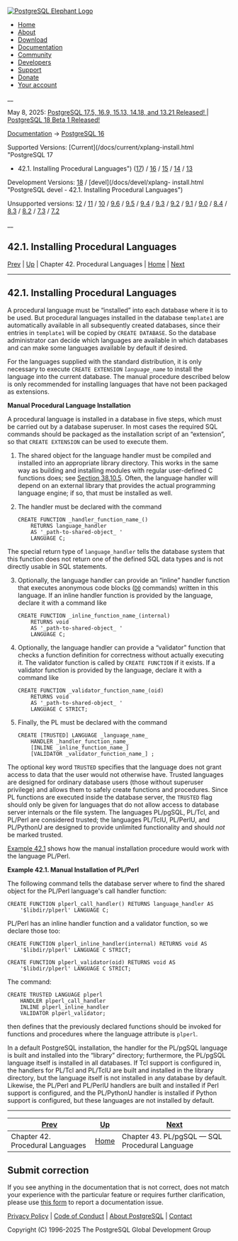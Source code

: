 [ ![PostgreSQL Elephant Logo](/media/img/about/press/elephant.png) ](/)

  * [Home](/ "Home")
  * [About](/about/ "About")
  * [Download](/download/ "Download")
  * [Documentation](/docs/ "Documentation")
  * [Community](/community/ "Community")
  * [Developers](/developer/ "Developers")
  * [Support](/support/ "Support")
  * [Donate](/about/donate/ "Donate")
  * [Your account](/account/ "Your account")

__

May 8, 2025: [ PostgreSQL 17.5, 16.9, 15.13, 14.18, and 13.21 Released! ](/about/news/postgresql-175-169-1513-1418-and-1321-released-3072/) | [ PostgreSQL 18 Beta 1 Released! ](/about/news/postgresql-18-beta-1-released-3070/)

[Documentation](/docs/ "Documentation") -> [PostgreSQL
16](/docs/16/index.html)

Supported Versions: [Current](/docs/current/xplang-install.html "PostgreSQL 17
- 42.1. Installing Procedural Languages") ([17](/docs/17/xplang-install.html
"PostgreSQL 17 - 42.1. Installing Procedural Languages")) /
[16](/docs/16/xplang-install.html "PostgreSQL 16 - 42.1. Installing Procedural
Languages") / [15](/docs/15/xplang-install.html "PostgreSQL 15 -
42.1. Installing Procedural Languages") / [14](/docs/14/xplang-install.html
"PostgreSQL 14 - 42.1. Installing Procedural Languages") /
[13](/docs/13/xplang-install.html "PostgreSQL 13 - 42.1. Installing Procedural
Languages")

Development Versions: [18](/docs/18/xplang-install.html "PostgreSQL 18 -
42.1. Installing Procedural Languages") / [devel](/docs/devel/xplang-
install.html "PostgreSQL devel - 42.1. Installing Procedural Languages")

Unsupported versions: [12](/docs/12/xplang-install.html "PostgreSQL 12 -
42.1. Installing Procedural Languages") / [11](/docs/11/xplang-install.html
"PostgreSQL 11 - 42.1. Installing Procedural Languages") /
[10](/docs/10/xplang-install.html "PostgreSQL 10 - 42.1. Installing Procedural
Languages") / [9.6](/docs/9.6/xplang-install.html "PostgreSQL 9.6 -
42.1. Installing Procedural Languages") / [9.5](/docs/9.5/xplang-install.html
"PostgreSQL 9.5 - 42.1. Installing Procedural Languages") /
[9.4](/docs/9.4/xplang-install.html "PostgreSQL 9.4 - 42.1. Installing
Procedural Languages") / [9.3](/docs/9.3/xplang-install.html "PostgreSQL 9.3 -
42.1. Installing Procedural Languages") / [9.2](/docs/9.2/xplang-install.html
"PostgreSQL 9.2 - 42.1. Installing Procedural Languages") /
[9.1](/docs/9.1/xplang-install.html "PostgreSQL 9.1 - 42.1. Installing
Procedural Languages") / [9.0](/docs/9.0/xplang-install.html "PostgreSQL 9.0 -
42.1. Installing Procedural Languages") / [8.4](/docs/8.4/xplang-install.html
"PostgreSQL 8.4 - 42.1. Installing Procedural Languages") /
[8.3](/docs/8.3/xplang-install.html "PostgreSQL 8.3 - 42.1. Installing
Procedural Languages") / [8.2](/docs/8.2/xplang-install.html "PostgreSQL 8.2 -
42.1. Installing Procedural Languages") / [7.3](/docs/7.3/xplang-install.html
"PostgreSQL 7.3 - 42.1. Installing Procedural Languages") /
[7.2](/docs/7.2/xplang-install.html "PostgreSQL 7.2 - 42.1. Installing
Procedural Languages")

__

42.1. Installing Procedural Languages  
---  
[Prev](xplang.html "Chapter 42. Procedural Languages")  | [Up](xplang.html "Chapter 42. Procedural Languages") | Chapter 42. Procedural Languages | [Home](index.html "PostgreSQL 16.9 Documentation") |  [Next](plpgsql.html "Chapter 43. PL/pgSQL — SQL Procedural Language")  
  
* * *

## 42.1. Installing Procedural Languages #

A procedural language must be “installed” into each database where it is to be
used. But procedural languages installed in the database `template1` are
automatically available in all subsequently created databases, since their
entries in `template1` will be copied by `CREATE DATABASE`. So the database
administrator can decide which languages are available in which databases and
can make some languages available by default if desired.

For the languages supplied with the standard distribution, it is only
necessary to execute `CREATE EXTENSION` _`language_name`_ to install the
language into the current database. The manual procedure described below is
only recommended for installing languages that have not been packaged as
extensions.

**Manual Procedural Language Installation**

A procedural language is installed in a database in five steps, which must be
carried out by a database superuser. In most cases the required SQL commands
should be packaged as the installation script of an “extension”, so that
`CREATE EXTENSION` can be used to execute them.

  1. The shared object for the language handler must be compiled and installed into an appropriate library directory. This works in the same way as building and installing modules with regular user-defined C functions does; see [Section 38.10.5](xfunc-c.html#DFUNC "38.10.5. Compiling and Linking Dynamically-Loaded Functions"). Often, the language handler will depend on an external library that provides the actual programming language engine; if so, that must be installed as well.

  2. The handler must be declared with the command
         
         CREATE FUNCTION _handler_function_name_()
             RETURNS language_handler
             AS '_path-to-shared-object_ '
             LANGUAGE C;
         

The special return type of `language_handler` tells the database system that
this function does not return one of the defined SQL data types and is not
directly usable in SQL statements.

  3. Optionally, the language handler can provide an “inline” handler function that executes anonymous code blocks ([`DO`](sql-do.html "DO") commands) written in this language. If an inline handler function is provided by the language, declare it with a command like
         
         CREATE FUNCTION _inline_function_name_(internal)
             RETURNS void
             AS '_path-to-shared-object_ '
             LANGUAGE C;
         

  4. Optionally, the language handler can provide a “validator” function that checks a function definition for correctness without actually executing it. The validator function is called by `CREATE FUNCTION` if it exists. If a validator function is provided by the language, declare it with a command like
         
         CREATE FUNCTION _validator_function_name_(oid)
             RETURNS void
             AS '_path-to-shared-object_ '
             LANGUAGE C STRICT;
         

  5. Finally, the PL must be declared with the command
         
         CREATE [TRUSTED] LANGUAGE _language_name_
             HANDLER _handler_function_name_
             [INLINE _inline_function_name_]
             [VALIDATOR _validator_function_name_] ;
         

The optional key word `TRUSTED` specifies that the language does not grant
access to data that the user would not otherwise have. Trusted languages are
designed for ordinary database users (those without superuser privilege) and
allows them to safely create functions and procedures. Since PL functions are
executed inside the database server, the `TRUSTED` flag should only be given
for languages that do not allow access to database server internals or the
file system. The languages PL/pgSQL, PL/Tcl, and PL/Perl are considered
trusted; the languages PL/TclU, PL/PerlU, and PL/PythonU are designed to
provide unlimited functionality and should _not_ be marked trusted.

[Example 42.1](xplang-install.html#XPLANG-INSTALL-EXAMPLE
"Example 42.1. Manual Installation of PL/Perl") shows how the manual
installation procedure would work with the language PL/Perl.

**Example  42.1. Manual Installation of PL/Perl**

The following command tells the database server where to find the shared
object for the PL/Perl language's call handler function:

    
    
    CREATE FUNCTION plperl_call_handler() RETURNS language_handler AS
        '$libdir/plperl' LANGUAGE C;
    

PL/Perl has an inline handler function and a validator function, so we declare
those too:

    
    
    CREATE FUNCTION plperl_inline_handler(internal) RETURNS void AS
        '$libdir/plperl' LANGUAGE C STRICT;
    
    CREATE FUNCTION plperl_validator(oid) RETURNS void AS
        '$libdir/plperl' LANGUAGE C STRICT;
    

The command:

    
    
    CREATE TRUSTED LANGUAGE plperl
        HANDLER plperl_call_handler
        INLINE plperl_inline_handler
        VALIDATOR plperl_validator;
    

then defines that the previously declared functions should be invoked for
functions and procedures where the language attribute is `plperl`.

  

In a default PostgreSQL installation, the handler for the PL/pgSQL language is
built and installed into the “library” directory; furthermore, the PL/pgSQL
language itself is installed in all databases. If Tcl support is configured
in, the handlers for PL/Tcl and PL/TclU are built and installed in the library
directory, but the language itself is not installed in any database by
default. Likewise, the PL/Perl and PL/PerlU handlers are built and installed
if Perl support is configured, and the PL/PythonU handler is installed if
Python support is configured, but these languages are not installed by
default.

* * *

[Prev](xplang.html "Chapter 42. Procedural Languages")  | [Up](xplang.html "Chapter 42. Procedural Languages") |  [Next](plpgsql.html "Chapter 43. PL/pgSQL — SQL Procedural Language")  
---|---|---  
Chapter 42. Procedural Languages  | [Home](index.html "PostgreSQL 16.9 Documentation") |  Chapter 43. PL/pgSQL — SQL Procedural Language  
  
## Submit correction

If you see anything in the documentation that is not correct, does not match
your experience with the particular feature or requires further clarification,
please use [this form](/account/comments/new/16/xplang-install.html/) to
report a documentation issue.

[Privacy Policy](/about/privacypolicy) | [Code of Conduct](/about/policies/coc/) | [About PostgreSQL](/about/) | [Contact](/about/contact/)  

Copyright (C) 1996-2025 The PostgreSQL Global Development Group

